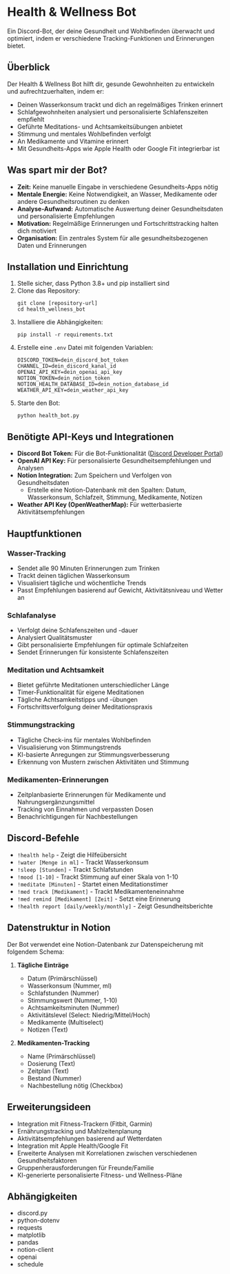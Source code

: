 # Health & Wellness Bot

Ein Discord-Bot, der deine Gesundheit und Wohlbefinden überwacht und optimiert, indem er verschiedene Tracking-Funktionen und Erinnerungen bietet.

## Überblick

Der Health & Wellness Bot hilft dir, gesunde Gewohnheiten zu entwickeln und aufrechtzuerhalten, indem er:

- Deinen Wasserkonsum trackt und dich an regelmäßiges Trinken erinnert
- Schlafgewohnheiten analysiert und personalisierte Schlafenszeiten empfiehlt
- Geführte Meditations- und Achtsamkeitsübungen anbietet
- Stimmung und mentales Wohlbefinden verfolgt
- An Medikamente und Vitamine erinnert
- Mit Gesundheits-Apps wie Apple Health oder Google Fit integrierbar ist

## Was spart mir der Bot?

- **Zeit:** Keine manuelle Eingabe in verschiedene Gesundheits-Apps nötig
- **Mentale Energie:** Keine Notwendigkeit, an Wasser, Medikamente oder andere Gesundheitsroutinen zu denken
- **Analyse-Aufwand:** Automatische Auswertung deiner Gesundheitsdaten und personalisierte Empfehlungen
- **Motivation:** Regelmäßige Erinnerungen und Fortschrittstracking halten dich motiviert
- **Organisation:** Ein zentrales System für alle gesundheitsbezogenen Daten und Erinnerungen

## Installation und Einrichtung

1. Stelle sicher, dass Python 3.8+ und pip installiert sind
2. Clone das Repository:
   ```
   git clone [repository-url]
   cd health_wellness_bot
   ```
3. Installiere die Abhängigkeiten:
   ```
   pip install -r requirements.txt
   ```
4. Erstelle eine `.env` Datei mit folgenden Variablen:
   ```
   DISCORD_TOKEN=dein_discord_bot_token
   CHANNEL_ID=dein_discord_kanal_id
   OPENAI_API_KEY=dein_openai_api_key
   NOTION_TOKEN=dein_notion_token
   NOTION_HEALTH_DATABASE_ID=dein_notion_database_id
   WEATHER_API_KEY=dein_weather_api_key
   ```
5. Starte den Bot:
   ```
   python health_bot.py
   ```

## Benötigte API-Keys und Integrationen

- **Discord Bot Token:** Für die Bot-Funktionalität ([Discord Developer Portal](https://discord.com/developers/applications))
- **OpenAI API Key:** Für personalisierte Gesundheitsempfehlungen und Analysen
- **Notion Integration:** Zum Speichern und Verfolgen von Gesundheitsdaten
  - Erstelle eine Notion-Datenbank mit den Spalten: Datum, Wasserkonsum, Schlafzeit, Stimmung, Medikamente, Notizen
- **Weather API Key (OpenWeatherMap):** Für wetterbasierte Aktivitätsempfehlungen

## Hauptfunktionen

### Wasser-Tracking
- Sendet alle 90 Minuten Erinnerungen zum Trinken
- Trackt deinen täglichen Wasserkonsum
- Visualisiert tägliche und wöchentliche Trends
- Passt Empfehlungen basierend auf Gewicht, Aktivitätsniveau und Wetter an

### Schlafanalyse
- Verfolgt deine Schlafenszeiten und -dauer
- Analysiert Qualitätsmuster
- Gibt personalisierte Empfehlungen für optimale Schlafzeiten
- Sendet Erinnerungen für konsistente Schlafenszeiten

### Meditation und Achtsamkeit
- Bietet geführte Meditationen unterschiedlicher Länge
- Timer-Funktionalität für eigene Meditationen
- Tägliche Achtsamkeitstipps und -übungen
- Fortschrittsverfolgung deiner Meditationspraxis

### Stimmungstracking
- Tägliche Check-ins für mentales Wohlbefinden
- Visualisierung von Stimmungstrends
- KI-basierte Anregungen zur Stimmungsverbesserung
- Erkennung von Mustern zwischen Aktivitäten und Stimmung

### Medikamenten-Erinnerungen
- Zeitplanbasierte Erinnerungen für Medikamente und Nahrungsergänzungsmittel
- Tracking von Einnahmen und verpassten Dosen
- Benachrichtigungen für Nachbestellungen

## Discord-Befehle

- `!health help` - Zeigt die Hilfeübersicht
- `!water [Menge in ml]` - Trackt Wasserkonsum
- `!sleep [Stunden]` - Trackt Schlafstunden
- `!mood [1-10]` - Trackt Stimmung auf einer Skala von 1-10
- `!meditate [Minuten]` - Startet einen Meditationstimer
- `!med track [Medikament]` - Trackt Medikamenteneinnahme
- `!med remind [Medikament] [Zeit]` - Setzt eine Erinnerung
- `!health report [daily/weekly/monthly]` - Zeigt Gesundheitsberichte

## Datenstruktur in Notion

Der Bot verwendet eine Notion-Datenbank zur Datenspeicherung mit folgendem Schema:

1. **Tägliche Einträge**
   - Datum (Primärschlüssel)
   - Wasserkonsum (Nummer, ml)
   - Schlafstunden (Nummer)
   - Stimmungswert (Nummer, 1-10)
   - Achtsamkeitsminuten (Nummer)
   - Aktivitätslevel (Select: Niedrig/Mittel/Hoch)
   - Medikamente (Multiselect)
   - Notizen (Text)

2. **Medikamenten-Tracking**
   - Name (Primärschlüssel)
   - Dosierung (Text)
   - Zeitplan (Text)
   - Bestand (Nummer)
   - Nachbestellung nötig (Checkbox)

## Erweiterungsideen

- Integration mit Fitness-Trackern (Fitbit, Garmin)
- Ernährungstracking und Mahlzeitenplanung
- Aktivitätsempfehlungen basierend auf Wetterdaten
- Integration mit Apple Health/Google Fit
- Erweiterte Analysen mit Korrelationen zwischen verschiedenen Gesundheitsfaktoren
- Gruppenherausforderungen für Freunde/Familie
- KI-generierte personalisierte Fitness- und Wellness-Pläne

## Abhängigkeiten

- discord.py
- python-dotenv
- requests
- matplotlib
- pandas
- notion-client
- openai
- schedule 